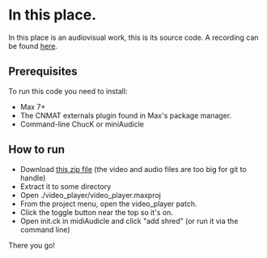 # In this place.

In this place is an audiovisual work, this is its source code. A recording can be found [here](https://vimeo.com/689428658/389d23f9c6).

## Prerequisites

To run this code you need to install:
- Max 7+
- The CNMAT externals plugin found in Max's package manager.
- Command-line ChucK or miniAudicle

## How to run

- Download [this zip file](https://drive.google.com/file/d/1sfxGi8xjMUjZPsS7sUFou-24hcFYhC6N/view?usp=sharing) (the video and audio files are too big for git to handle)
- Extract it to some directory
- Open ./video_player/video_player.maxproj
- From the project menu, open the video_player patch.
- Click the toggle button near the top so it's on.
- Open init.ck in midiAudicle and click "add shred" (or run it via the command line)

There you go!

